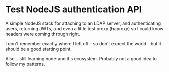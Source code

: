 Test NodeJS authentication API
===============
 A simple NodeJS stack for attaching to an LDAP server, and authenticating users, returning JWTs, and even a little test proxy (haproxy) so I could know headers were coming through right.

  I don't remember exactly where I left off - so don't expect the world - but it should be a good starting point. 

  Also... still learning node and it's ecosystem. Probably not a good idea to follow my patterns.